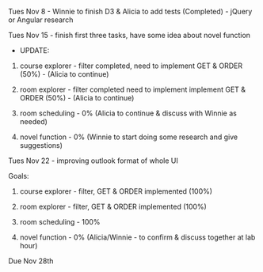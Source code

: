 Tues Nov 8  - Winnie to finish D3 & Alicia to add tests (Completed)
            - jQuery or Angular research
            
Tues Nov 15 - finish first three tasks, have some idea about novel function
*  UPDATE:  
1) course explorer - filter completed, need to implement GET & ORDER (50%) - (Alicia to continue)
   
2) room explorer - filter completed need to implement implement GET & ORDER (50%) - (Alicia to continue)
   
3) room scheduling - 0% (Alicia to continue & discuss with Winnie as needed)
   
4) novel function - 0%  (Winnie to start doing some research and give suggestions)
   
Tues Nov 22 - improving outlook format of whole UI

Goals:     
1) course explorer - filter, GET & ORDER implemented (100%)

2) room explorer - filter, GET & ORDER implemented (100%)
           
3) room scheduling - 100%
           
4) novel function - 0% (Alicia/Winnie - to confirm & discuss together at lab hour)

Due Nov 28th
